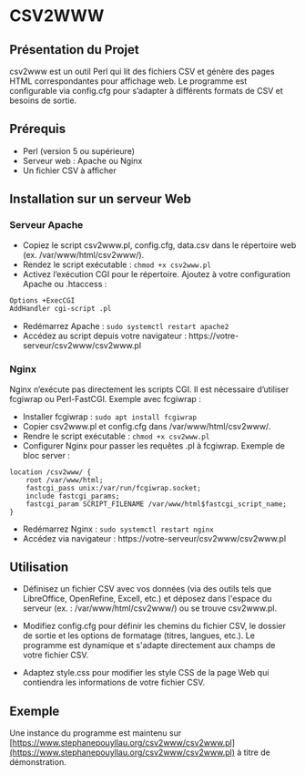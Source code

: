 # CSV2WWW

## Présentation du Projet
csv2www est un outil Perl qui lit des fichiers CSV et génère des pages HTML correspondantes pour affichage web. Le programme est configurable via config.cfg pour s’adapter à différents formats de CSV et besoins de sortie.

## Prérequis
- Perl (version 5 ou supérieure)
- Serveur web : Apache ou Nginx
- Un fichier CSV à afficher

## Installation sur un serveur Web
### Serveur Apache
- Copiez le script csv2www.pl, config.cfg, data.csv dans le répertoire web (ex. /var/www/html/csv2www/).
- Rendez le script exécutable : `chmod +x csv2www.pl`
- Activez l’exécution CGI pour le répertoire. Ajoutez à votre configuration Apache ou .htaccess :
```perl
Options +ExecCGI
AddHandler cgi-script .pl
```

- Redémarrez Apache : `sudo systemctl restart apache2`
- Accédez au script depuis votre navigateur : https://votre-serveur/csv2www/csv2www.pl
### Nginx
Nginx n’exécute pas directement les scripts CGI. Il est nécessaire d’utiliser fcgiwrap ou Perl-FastCGI. Exemple avec fcgiwrap :
- Installer fcgiwrap : `sudo apt install fcgiwrap`
- Copier csv2www.pl et config.cfg dans /var/www/html/csv2www/.
- Rendre le script exécutable : `chmod +x csv2www.pl`
- Configurer Nginx pour passer les requêtes .pl à fcgiwrap. Exemple de bloc server :
```shell
location /csv2www/ {
    root /var/www/html;
    fastcgi_pass unix:/var/run/fcgiwrap.socket;
    include fastcgi_params;
    fastcgi_param SCRIPT_FILENAME /var/www/html$fastcgi_script_name;
}
```
- Redémarrez Nginx : `sudo systemctl restart nginx`
- Accédez via navigateur : https://votre-serveur/csv2www/csv2www.pl

## Utilisation

- Définisez un fichier CSV avec vos données (via des outils tels que LibreOffice, OpenRefine, Excell, etc.) et déposez dans l'espace du serveur (ex. : /var/www/html/csv2www/) ou se trouve csv2www.pl.

- Modifiez config.cfg pour définir les chemins du fichier CSV, le dossier de sortie et les options de formatage (titres, langues, etc.). Le programme est dynamique et s'adapte directement aux champs de votre fichier CSV.

- Adaptez style.css pour modifier les style CSS de la page Web qui contiendra les informations de votre fichier CSV.


## Exemple 
Une instance du programme est maintenu sur [https://www.stephanepouyllau.org/csv2www/csv2www.pl](https://www.stephanepouyllau.org/csv2www/csv2www.pl) à titre de démonstration.
